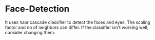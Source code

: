 # Face-Detection
It uses haar cascade classifier to detect the faces and eyes.
The scaling factor and no of neighbors can differ. If the classifier isn't working well, consider changing them.
